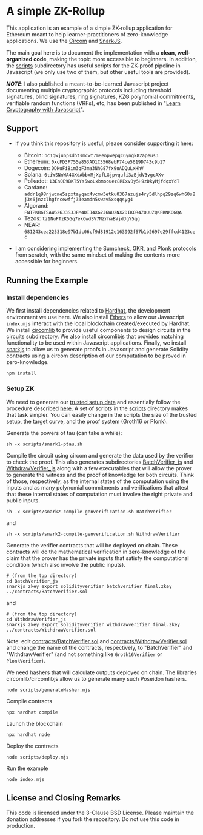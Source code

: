 # A simple ZK-Rollup

This application is an example of a simple ZK-rollup application for Ethereum meant to help learner-practitioners of zero-knowledge applications. We use the [Circom](https://docs.circom.io/circom-language/signals/) and [SnarkJS](https://github.com/iden3/snarkjs).

The main goal here is to document the implementation with a **clean, well-organized code**, making the topic more accessible to beginners. In addition, the [scripts](scripts) subdirectory has useful scripts for the ZK-proof pipeline in Javascript (we only use two of them, but other useful tools are provided).

***NOTE***: I also published a meant-to-be-learned Javascript project documenting multiple cryptographic protocols including threshold signatures, blind signatures, ring signatures, KZG polynomial commitments, verifiable random functions (VRFs), etc, has been published in "[Learn Cryptography with Javascript](https://github.com/hammurabi-mendes/learn-crypto-javascript)".

## Support
- If you think this repository is useful, please consider supporting it here:
	- Bitcoin: ```bc1qwjunpsdhtsmcwt7m8enpwepgc6yngk82apeus3```
	- Ethereum: ```0xcFD3F755e853AD1C3568ebF74ce5619D743c9b17```
	- Dogecoin: ```DDHuFi8im3qF3ma3NhG87fx9uADQuLxHhV```
	- Solana: ```6tiWSNnWA4GXdAbbxMjXpfLGjpvqufi3zBjdV3vgcAXv```
	- Polkadot: ```13EnQE9BKT5Ys5woLxbmoouez8RExv8y5H9zDkyMjfdqxYdT```
	- Cardano: ```addr1q98njwcme5spxtayqax4vcmw3etku0367azujs4ry5dlhpq29zq6wh60s8j3s6jnzclhgfncewffj33eamdn5swav5xsqqsyg4```
	- Algorand: ```FNTPKB6TSAW626J3SJJFM4DIJ4XG2J6WU2NX2DIKOR4ZOUUZQKFRNKOGQA```
	- Tezos: ```tz1NuFTzK5Gq7ekCwdSV7NZrhaBVjdJgY5qg```
	- NEAR: ```681243cea225318e97b1dc06cf9d81912e163992f67b1b2697e29ffcd4123cec```

- I am considering implementing the Sumcheck, GKR, and Plonk protocols from scratch, with the same mindset of making the contents more accessible for beginners.

## Running the Example

### Install dependencies

We first install dependencies related to [Hardhat](https://hardhat.org/docs), the development environment we use here. We also install [Ethers](https://docs.ethers.org/v6/) to allow our Javascript ```index.mjs``` interact with the local blockchain created/executed by Hardhat. We install [circomlib](https://github.com/iden3/circomlib) to provide useful components to design circuits in the [circuits](circuits/) subdirectory. We also install [circomlibjs](https://github.com/iden3/circomlibjs) that provides matching functionality to be used within Javascript applications. Finally, we install [snarkjs](https://github.com/iden3/snarkjs) to allow us to generate proofs in Javascript and generate Solidity contracts using a circom description of our computation to be proved in zero-knowledge.
```
npm install
```

### Setup ZK

We need to generate our [trusted setup data](https://a16zcrypto.com/posts/article/on-chain-trusted-setup-ceremony/) and essentially follow the procedure described [here](https://github.com/iden3/snarkjs). A set of scripts in the [scripts](scripts/) directory makes that task simpler. You can easily change in the scripts the size of the trusted setup, the target curve, and the proof system (Groth16 or Plonk).

Generate the powers of tau (can take a while):
```
sh -x scripts/snark1-ptau.sh 
```

Compile the circuit using circom and generate the data used by the verifier to check the proof. This also generates subdirectories [BatchVerifier_js](BatchVerifier_js) and [WithdrawVerifier_js](WithdrawVerifier_js) along with a few executables that will allow the prover to generate the witness and the proof of knowledge for both circuits. Think of those, respectively, as the internal states of the computation using the inputs and as many polynomial commitments and verifications that attest that these internal states of computation must involve the right private and public inputs.
```
sh -x scripts/snark2-compile-genverification.sh BatchVerifier
```
and
```
sh -x scripts/snark2-compile-genverification.sh WithdrawVerifier
```

Generate the verifier contracts that will be deployed on chain. These contracts will do the mathematical verification in zero-knowledge of the claim that the prover has the private inputs that satisfy the computational condition (which also involve the public inputs).
```
# (from the top directory)
cd BatchVerifier_js
snarkjs zkey export solidityverifier batchverifier_final.zkey ../contracts/BatchVerifier.sol
```
and
```
# (from the top directory)
cd WithdrawVerifier_js
snarkjs zkey export solidityverifier withdrawverifier_final.zkey ../contracts/WithdrawVerifier.sol
```

Note: edit [contracts/BatchVerifier.sol](contracts/BatchVerifier.sol) and [contracts/WithdrawVerifier.sol](contracts/WithdrawVerifier.sol) and change the name of the contracts, respectively, to "BatchVerifier" and "WithdrawVerifier" (and not something like ```Groth16Verifier``` or ```PlonkVerifier```).

We need hashers that will calculate outputs deployed on chain. The libraries circomlib/circomlibjs allow us to generate many such Poseidon hashers.
```
node scripts/generateHasher.mjs
```

Compile contracts
```
npx hardhat compile
```

Launch the blockchain
```
npx hardhat node
```

Deploy the contracts
```
node scripts/deploy.mjs
```

Run the example
```
node index.mjs
```

## License and Closing Remarks

This code is licensed under the 3-Clause BSD License. Please maintain the donation addresses if you fork the repository. Do not use this code in production.